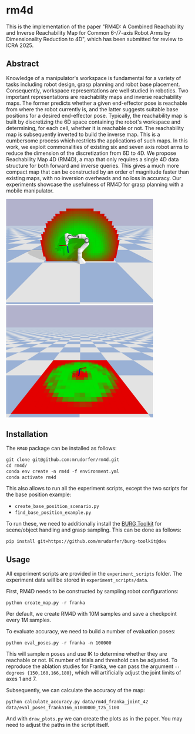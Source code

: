 # rm4d

This is the implementation of the paper "RM4D: A Combined Reachability and Inverse Reachability Map for Common 6-/7-axis Robot Arms by Dimensionality Reduction to 4D",
which has been submitted for review to ICRA 2025. 

## Abstract

Knowledge of a manipulator's workspace is fundamental for a variety of tasks including robot design, grasp planning and robot base placement.
Consequently, workspace representations are well studied in robotics.
Two important representations are reachability maps and inverse reachability maps.
The former predicts whether a given end-effector pose is reachable from where the robot currently is, and the latter suggests suitable base positions for a desired end-effector pose.
Typically, the reachability map is built by discretizing the 6D space containing the robot's workspace and determining, for each cell, whether it is reachable or not.
The reachability map is subsequently inverted to build the inverse map.
This is a cumbersome process which restricts the applications of such maps.
In this work, we exploit commonalities of existing six and seven axis robot arms to reduce the dimension of the discretization from 6D to 4D.
We propose Reachability Map 4D (RM4D), a map that only requires a single 4D data structure for both forward and inverse queries.
This gives a much more compact map that can be constructed by an order of magnitude faster than existing maps, with no inversion overheads and no loss in accuracy.
Our experiments showcase the usefulness of RM4D for grasp planning with a mobile manipulator.

<img src="media/forward_map.png" width="400" alt="RM4D as forward map"/>
<img src="media/inverse_map.png" width="400" alt="RM4D as inverse map"/>

## Installation

The `RM4D` package can be installed as follows:

```
git clone git@github.com:mrudorfer/rm4d.git
cd rm4d/
conda env create -n rm4d -f environment.yml
conda activate rm4d
```

This also allows to run all the experiment scripts, except the two scripts for
the base position example:
- `create_base_position_scenario.py`
- `find_base_position_example.py`

To run these, we need to additionally install the [BURG Toolkit](https://mrudorfer.github.io/burg-toolkit/)
for scene/object handling and grasp sampling. This can be done as follows:
```
pip install git+https://github.com/mrudorfer/burg-toolkit@dev
```

## Usage

All experiment scripts are provided in the `experiment_scripts` folder.
The experiment data will be stored in `experiment_scripts/data`.

First, RM4D needs to be constructed by sampling robot configurations:
```commandline
python create_map.py -r franka
```
Per default, we create RM4D with 10M samples and save a checkpoint every 1M samples.

To evaluate accuracy, we need to build a number of evaluation poses:
```commandline
python eval_poses.py -r franka -n 100000
```
This will sample n poses and use IK to determine whether they are reachable or not.
IK number of trials and threshold can be adjusted.
To reproduce the ablation studies for Franka, we can pass the argument `--degrees {150,160,166,180}`,
which will artificially adjust the joint limits of axes 1 and 7.

Subsequently, we can calculate the accuracy of the map:
```commandline
python calculate_accuracy.py data/rm4d_franka_joint_42 data/eval_poses_franka166_n1000000_t25_i100
```
And with `draw_plots.py` we can create the plots as in the paper.
You may need to adjust the paths in the script itself.
